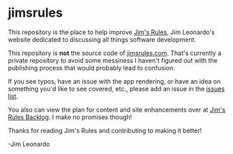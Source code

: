 # jimsrules

This repository is the place to help improve [Jim's Rules](https://www.jimsrules.com), Jim Leonardo's website dedicated to discussing all things software development.

This repository is **not** the source code of [jimsrules.com](https://www.jimsrules.com). That's currently a private repository to avoid some messiness I haven't figured out with the publishing process that would probably lead to confusion.

If you see typos, have an issue with the app rendering, or have an idea on something you'd like to see covered, etc., please add an issue in the [issues list](https://github.com/jimsrules/jimsrules/issues).

You also can view the plan for content and site enhancements over at [Jim's Rules Backlog](https://github.com/orgs/jimsrules/projects/1). I make no promises though!

Thanks for reading Jim's Rules and contributing to making it better!

-Jim Leonardo

